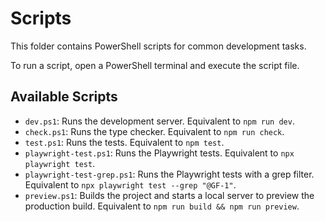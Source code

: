 # Scripts

This folder contains PowerShell scripts for common development tasks.

To run a script, open a PowerShell terminal and execute the script file.

## Available Scripts

- `dev.ps1`: Runs the development server. Equivalent to `npm run dev`.
- `check.ps1`: Runs the type checker. Equivalent to `npm run check`.
- `test.ps1`: Runs the tests. Equivalent to `npm test`.
- `playwright-test.ps1`: Runs the Playwright tests. Equivalent to `npx playwright test`.
- `playwright-test-grep.ps1`: Runs the Playwright tests with a grep filter. Equivalent to `npx playwright test --grep "@GF-1"`.
- `preview.ps1`: Builds the project and starts a local server to preview the production build. Equivalent to `npm run build && npm run preview`.